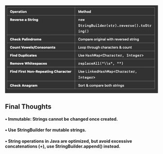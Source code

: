 ![img.png](img.png)

## Final Thoughts
#### •	Immutable: Strings cannot be changed once created.
#### •	Use StringBuilder for mutable strings.
#### •	String operations in Java are optimized, but avoid excessive concatenations (+), use StringBuilder.append() instead.